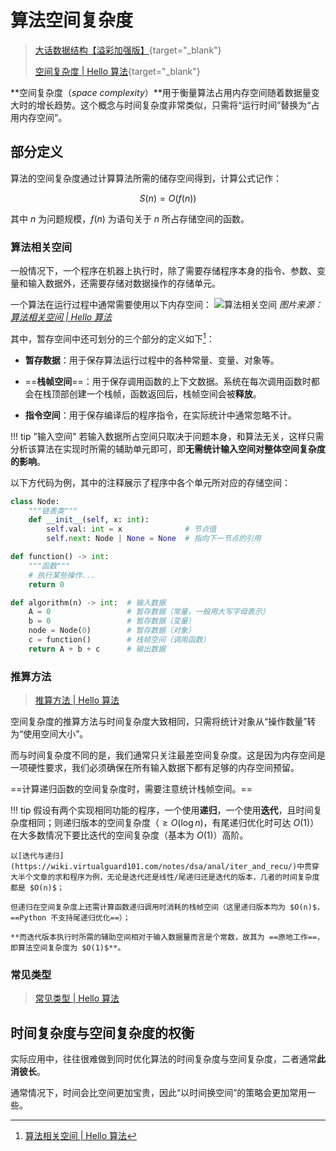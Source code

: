 # 算法空间复杂度

>[大话数据结构【溢彩加强版】](https://zh.z-library.sk/book/21866019/61284b/%E5%A4%A7%E8%AF%9D%E6%95%B0%E6%8D%AE%E7%BB%93%E6%9E%84%E6%BA%A2%E5%BD%A9%E5%8A%A0%E5%BC%BA%E7%89%88.html){target="_blank"}
>
>[空间复杂度 | Hello 算法](https://www.hello-algo.com/chapter_computational_complexity/space_complexity/){target="_blank"}


**空间复杂度（*space complexity*）**用于衡量算法占用内存空间随着数据量变大时的增长趋势。这个概念与时间复杂度非常类似，只需将“运行时间”替换为“占用内存空间”。

## 部分定义

算法的空间复杂度通过计算算法所需的储存空间得到，计算公式记作：

$$
S(n) = O(f(n))
$$

其中 $n$ 为问题规模，$f(n)$ 为语句关于 $n$ 所占存储空间的函数。

### 算法相关空间

一般情况下，一个程序在机器上执行时，除了需要存储程序本身的指令、参数、变量和输入数据外，还需要存储对数据操作的存储单元。

一个算法在运行过程中通常需要使用以下内存空间：
![算法相关空间](space_types.png)
*图片来源：[算法相关空间 | Hello 算法](https://www.hello-algo.com/chapter_computational_complexity/space_complexity/#241)*

其中，暂存空间中还可划分的三个部分的定义如下[^1]：

- **暂存数据**：用于保存算法运行过程中的各种常量、变量、对象等。

- ==**栈帧空间**==：用于保存调用函数的上下文数据。系统在每次调用函数时都会在栈顶部创建一个栈帧，函数返回后，栈帧空间会被**释放**。

- **指令空间**：用于保存编译后的程序指令，在实际统计中通常忽略不计。

!!! tip "输入空间"
    若输入数据所占空间只取决于问题本身，和算法无关，这样只需分析该算法在实现时所需的辅助单元即可，即**无需统计输入空间对整体空间复杂度的影响**。

以下方代码为例，其中的注释展示了程序中各个单元所对应的存储空间：
```py
class Node:
    """链表类"""
    def __init__(self, x: int):
        self.val: int = x              # 节点值
        self.next: Node | None = None  # 指向下一节点的引用

def function() -> int:
    """函数"""
    # 执行某些操作...
    return 0

def algorithm(n) -> int:  # 输入数据
    A = 0                 # 暂存数据（常量，一般用大写字母表示）
    b = 0                 # 暂存数据（变量）
    node = Node(0)        # 暂存数据（对象）
    c = function()        # 栈帧空间（调用函数）
    return A + b + c      # 输出数据
```

### 推算方法

> [推算方法 | Hello 算法](https://www.hello-algo.com/chapter_computational_complexity/space_complexity/#242)

空间复杂度的推算方法与时间复杂度大致相同，只需将统计对象从“操作数量”转为“使用空间大小”。

而与时间复杂度不同的是，我们通常只关注最差空间复杂度。这是因为内存空间是一项硬性要求，我们必须确保在所有输入数据下都有足够的内存空间预留。

==计算递归函数的空间复杂度时，需要注意统计栈帧空间。==

!!! tip
    假设有两个实现相同功能的程序，一个使用**递归**，一个使用**迭代**，且时间复杂度相同；则递归版本的空间复杂度（$\geqslant O(\log n)$，有尾递归优化时可达 $O(1)$）在大多数情况下要比迭代的空间复杂度（基本为 $O(1)$）高阶。

    以[迭代与递归](https://wiki.virtualguard101.com/notes/dsa/anal/iter_and_recu/)中贯穿大半个文章的求和程序为例，无论是迭代还是线性/尾递归还是迭代的版本，几者的时间复杂度都是 $O(n)$；
    
    但递归在空间复杂度上还需计算函数递归调用时消耗的栈帧空间（这里递归版本均为 $O(n)$，==Python 不支持尾递归优化==）；
    
    **而迭代版本执行时所需的辅助空间相对于输入数据量而言是个常数，故其为 ==原地工作==，即算法空间复杂度为 $O(1)$**。

### 常见类型

> [常见类型 | Hello 算法](https://www.hello-algo.com/chapter_computational_complexity/space_complexity/#243)

## 时间复杂度与空间复杂度的权衡

实际应用中，往往很难做到同时优化算法的时间复杂度与空间复杂度，二者通常**此消彼长**。

通常情况下，时间会比空间更加宝贵，因此“以时间换空间”的策略会更加常用一些。


[^1]: [算法相关空间 | Hello 算法](https://www.hello-algo.com/chapter_computational_complexity/space_complexity/#241)